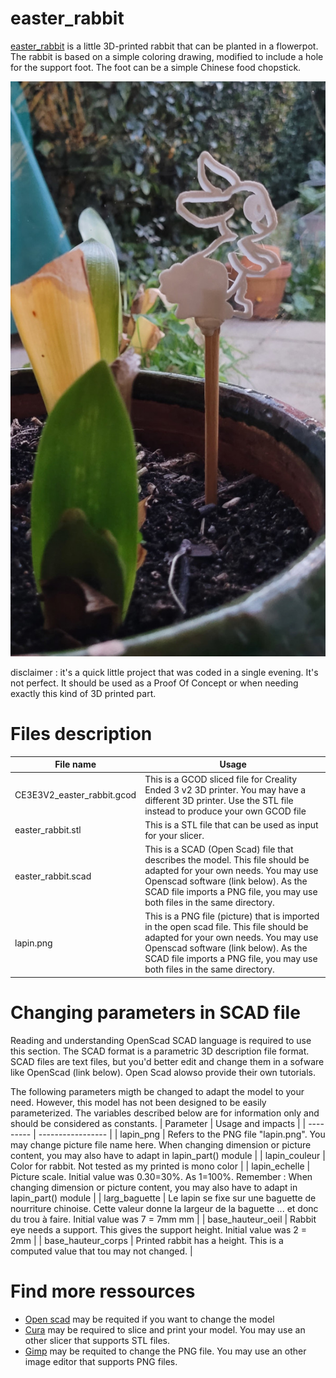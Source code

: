 # easter_rabbit
[easter_rabbit](https://github.com/witabix33/easter_rabbit) is a little 3D-printed rabbit that can be planted in a flowerpot. The rabbit is based on a simple coloring drawing, modified to include a hole for the support foot. The foot can be a simple Chinese food chopstick.

![easter_rabbit x600 picture](https://github.com/witabix33/easter_rabbit/blob/import-basic-files/images/easter_rabbit_x600.jpg)

disclaimer : it's a quick little project that was coded in a single evening. It's not perfect. It should be used as a Proof Of Concept or when needing exactly this kind of 3D printed part.

# Files description
| File name | Usage |
| --------- | ----- |
| CE3E3V2_easter_rabbit.gcod | This is a GCOD sliced file for Creality Ended 3 v2 3D printer. You may have a different 3D printer. Use the STL file instead to produce your own GCOD file |
| easter_rabbit.stl | This is a STL file that can be used as input for your slicer. |
| easter_rabbit.scad | This is a SCAD (Open Scad) file that describes the model. This file should be adapted for your own needs. You may use Openscad software (link below). As the SCAD file imports a PNG file, you may use both files in the same directory. |
| lapin.png | This is a PNG file (picture) that is imported in the open scad file. This file should be adapted for your own needs. You may use Openscad software (link below). As the SCAD file imports a PNG file, you may use both files in the same directory. |

# Changing parameters in SCAD file
Reading and understanding OpenScad SCAD language is required to use this section.
The SCAD format is a parametric 3D description file format. SCAD files are text files, but you'd better edit and change them in a sofware like OpenScad (link below).  Open Scad alowso provide their own tutorials.

The following parameters migth be changed to adapt the model to your need.
However, this model has not been designed to be easily parameterized. The variables described below are for information only and should be considered as constants.
| Parameter | Usage and impacts |
| --------- | ----------------- |
| lapin_png | Refers to the PNG file "lapin.png". You may change picture file name here. When changing dimension or picture content, you may also have to adapt in lapin_part() module |
| lapin_couleur | Color for rabbit. Not tested as my printed is mono color |
| lapin_echelle | Picture scale. Initial value was 0.30=30%. As 1=100%. Remember : When changing dimension or picture content, you may also have to adapt in lapin_part() module |
| larg_baguette | Le lapin se fixe sur une baguette de nourriture chinoise. Cette valeur donne la largeur de la baguette ... et donc du trou à faire. Initial value was 7 = 7mm mm | 
| base_hauteur_oeil | Rabbit eye needs a support. This gives the support height. Initial value was 2 = 2mm  |
| base_hauteur_corps | Printed rabbit has a height. This is a computed value that tou may not changed. |

# Find more ressources
- [Open scad](https://openscad.org/) may be requited if you want to change the model
- [Cura](https://ultimaker.com/software/ultimaker-cura/) may be required to slice and print your model. You may use an other slicer that supports STL files.
- [Gimp](https://www.gimp.org/) may be requited to change the PNG file. You may use an other image editor that supports PNG files.
  
